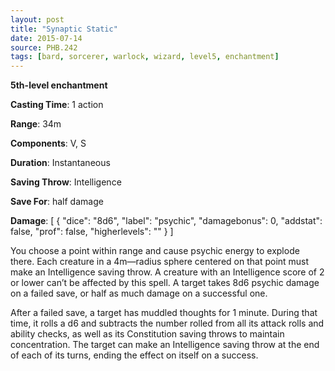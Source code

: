 ```yaml
---
layout: post
title: "Synaptic Static"
date: 2015-07-14
source: PHB.242
tags: [bard, sorcerer, warlock, wizard, level5, enchantment]
---
```


**5th-level enchantment**

**Casting Time**: 1 action

**Range**: 34m

**Components**: V, S

**Duration**: Instantaneous

**Saving Throw**: Intelligence

**Save For**: half damage

**Damage**: [ { "dice": "8d6", "label": "psychic", "damagebonus": 0, "addstat": false, "prof": false, "higherlevels": "" } ]

You choose a point within range and cause psychic energy to explode there. Each creature in a 4m—radius sphere centered on that point must make an Intelligence
saving throw. A creature with an Intelligence score of 2 or lower can’t be affected by this spell. A target takes 8d6 psychic damage on a failed save, or half as much
damage on a successful one.

After a failed save, a target has muddled thoughts for 1 minute. During that time, it rolls a d6 and subtracts the number rolled from all its attack rolls and ability
checks, as well as its Constitution saving throws to maintain concentration. The target can make an Intelligence saving throw at the end of each of its turns, ending
the effect on itself on a success.